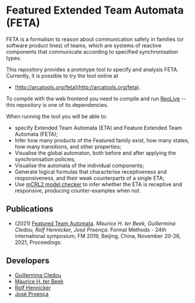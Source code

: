 # Featured Extended Team Automata (FETA)

FETA is a formalism to reason about communication safety in families (or software product lines) of teams,
which are systems of reactive components that communicate according 
to specified synchronisation types.

This repository provides a prototype tool to specify and analysis FETA. 
Currently, it is possible to try the tool online at

 - [http://arcatools.org/feta](http://arcatools.org/feta).

To compile with the web frontend you need to compile and run [ReoLive](https://github.com/ReoLanguage/ReoLive) -- this repository is one of its dependencies. 

When running the tool you will be able to:
 
 - specify Extended Team Automata (ETA) and Feature Extended Team Automata (FETA);
 - Infer how many products of the Featured family exist, how many states, how many transitions, and other properties;
 - Visualise the global automaton, both before and after applying the synchronisation policies;
 - Visualise the automata of the individual components;
 - Generate logical formulas that characterise receptiveness and responsiveness, and their weak counterparts of a single ETA;
 - Use [mCRL2 model checker](https://mcrl2.org) to infer whether the ETA is receptive and responsive, producing counter-examples when not.


## Publications
- (2021) [Featured Team Automata](https://jose.proenca.org/publication/terbeek-featured-2021/). _Maurice H. ter Beek, Guillermina Cledou, Rolf Hennicker, José Proença_.  Formal Methods - 24th international symposium, FM 2019, Beijing, China, November 20-26, 2021, Proceedings.


## Developers
- [Guillermina Cledou](https://www.linkedin.com/in/guillerminacledou/)
- [Maurice H. ter Beek](http://fmt.isti.cnr.it/~mtbeek/)
- [Rolf Hennicker](https://www.sosy-lab.org/people/hennicker/)
- [José Proença](https://jose.proenca.org)